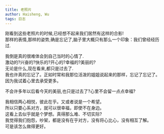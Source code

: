 ```yaml
---
title: 老照片
author: Haisheng, Wu
tags: 日志
---
```


刚看到这些老照片的时候,已经想不起来我们居然有这样的合影!\
那样的表情,那样的姿势,确是忘记了,脑子里大概只有那么一个印象：我们曾经经历过.

我倒是真的很难体会到自己当时的心情了.\
激动的?兴奋的?快乐的?开心的?幸福的?美丽的?\
无论是什么,现在看来,都只是过去了.\
我也许真的忘记了。正如时常和我那位活泼的姐姐说起来的那样，忘记了忘记了。\
因为我试着心里去承受更多。

不会许多年以后看今天的美丽,也只是过去了?心里不会留一点点幸福?

我相信两心相悦，彼此在乎。又或者说是一个希望。\
所以只要心系对方，就可以很幸福，即使不在身边。\
这看上去似乎就是个梦想。真得那么难、不切实际?\
我觉得我们抱怨，吵架，都是没有在乎对方，没有将心比心，没有相互了解。\
可是该怎么做得更好。

